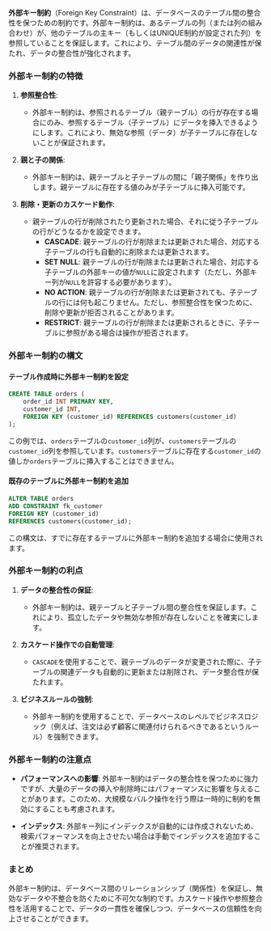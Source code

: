**外部キー制約**（Foreign Key Constraint）は、データベースのテーブル間の整合性を保つための制約です。外部キー制約は、あるテーブルの列（または列の組み合わせ）が、他のテーブルの主キー（もしくはUNIQUE制約が設定された列）を参照していることを保証します。これにより、テーブル間のデータの関連性が保たれ、データの整合性が強化されます。

### 外部キー制約の特徴

1. **参照整合性**:
   - 外部キー制約は、参照されるテーブル（親テーブル）の行が存在する場合にのみ、参照するテーブル（子テーブル）にデータを挿入できるようにします。これにより、無効な参照（データ）が子テーブルに存在しないことが保証されます。

2. **親と子の関係**:
   - 外部キー制約は、親テーブルと子テーブルの間に「親子関係」を作り出します。親テーブルに存在する値のみが子テーブルに挿入可能です。

3. **削除・更新のカスケード動作**:
   - 親テーブルの行が削除されたり更新された場合、それに従う子テーブルの行がどうなるかを設定できます。
     - **CASCADE**: 親テーブルの行が削除または更新された場合、対応する子テーブルの行も自動的に削除または更新されます。
     - **SET NULL**: 親テーブルの行が削除または更新された場合、対応する子テーブルの外部キーの値が`NULL`に設定されます（ただし、外部キー列が`NULL`を許容する必要があります）。
     - **NO ACTION**: 親テーブルの行が削除または更新されても、子テーブルの行には何も起こりません。ただし、参照整合性を保つために、削除や更新が拒否されることがあります。
     - **RESTRICT**: 親テーブルの行が削除または更新されるときに、子テーブルに参照がある場合は操作が拒否されます。

### 外部キー制約の構文

#### テーブル作成時に外部キー制約を設定
```sql
CREATE TABLE orders (
    order_id INT PRIMARY KEY,
    customer_id INT,
    FOREIGN KEY (customer_id) REFERENCES customers(customer_id)
);
```
この例では、`orders`テーブルの`customer_id`列が、`customers`テーブルの`customer_id`列を参照しています。`customers`テーブルに存在する`customer_id`の値しか`orders`テーブルに挿入することはできません。

#### 既存のテーブルに外部キー制約を追加
```sql
ALTER TABLE orders
ADD CONSTRAINT fk_customer
FOREIGN KEY (customer_id)
REFERENCES customers(customer_id);
```
この構文は、すでに存在するテーブルに外部キー制約を追加する場合に使用されます。

### 外部キー制約の利点

1. **データの整合性の保証**:
   - 外部キー制約は、親テーブルと子テーブル間の整合性を保証します。これにより、孤立したデータや無効な参照が存在しないことを確実にします。

2. **カスケード操作での自動管理**:
   - `CASCADE`を使用することで、親テーブルのデータが変更された際に、子テーブルの関連データも自動的に更新または削除され、データ整合性が保たれます。

3. **ビジネスルールの強制**:
   - 外部キー制約を使用することで、データベースのレベルでビジネスロジック（例えば、注文は必ず顧客に関連付けられるべきであるというルール）を強制できます。

### 外部キー制約の注意点

- **パフォーマンスへの影響**: 外部キー制約はデータの整合性を保つために強力ですが、大量のデータの挿入や削除時にはパフォーマンスに影響を与えることがあります。このため、大規模なバルク操作を行う際は一時的に制約を無効にすることも考慮されます。
  
- **インデックス**: 外部キー列にインデックスが自動的には作成されないため、検索パフォーマンスを向上させたい場合は手動でインデックスを追加することが推奨されます。

### まとめ

外部キー制約は、データベース間のリレーションシップ（関係性）を保証し、無効なデータや不整合を防ぐために不可欠な制約です。カスケード操作や参照整合性を活用することで、データの一貫性を確保しつつ、データベースの信頼性を向上させることができます。
